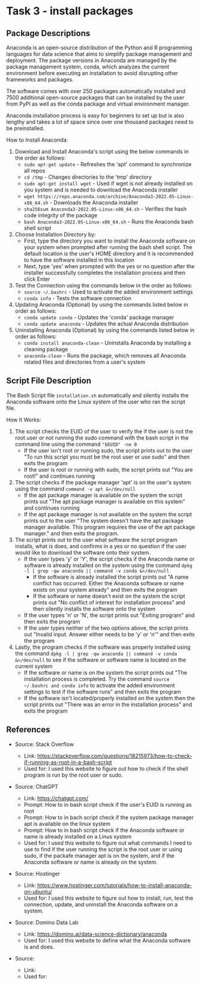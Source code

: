# Task 3 - install packages
## Package Descriptions
Anaconda is an open-source distribution of the Python and R programming languages for data science that aims to simplify package management and deployment. The package versions in Anaconda are managed by the package management system, conda, which analyzes the current environment before executing an installation to avoid disrupting other frameworks and packages.

The software comes with over 250 packages automatically installed and 7500 additional open-source packages that can be installed by the user from PyPI as well as the conda package and virtual environment manager.

Anaconda installation process is easy for beginners to set up but is also lengthy and takes a lot of space since over one thousand packages need to be preinstalled.

How to Install Anaconda:
 1.  Download and Install Anaconda's script using the below commands in the order as follows:
     - `sudo apt-get update` - Refreshes the 'apt' command to synchronize all repos
     - `cd /tmp` - Changes directories to the 'tmp' directory
     - `sudo apt-get install wget` - Used if wget is not already installed on you system and is needed to download the Anaconda installer
     - `wget https://repo.anaconda.com/archive/Anaconda3-2022.05-Linux-x86_64.sh` - Downloads the Anaconda installer
     - `sha256sum Anaconda3-2022.05-Linux-x86_64.sh` - Verifies the hash code integrity of the package
     - `bash Anaconda3-2022.05-Linux-x86_64.sh` - Runs the Anaconda bash shell script
 2. Choose Installation Directory by:
     - First, type the directory you want to install the Anaconda software on your system when prompted after running the bash shell script. The default location is the user's HOME directory and it is recommended to have the software installed in this location
     - Next, type 'yes' when prompted with the yes or no question after the installer successfully completes the installation process and then click Enter
 3. Test the Connection using the commands below in the order as follows:
     - `source ~/.bashrc` - Used to activate the added environment settings
     - `conda info` - Tests the software connection
 4. Updating Anaconda (Optional) by using the commands listed below in order as follows:
     - `conda update conda` - Updates the 'conda' package manager
     - `conda update anaconda` - Updates the actual Anaconda distribution
 5. Uninstalling Anaconda (Optional) by using the commands listed below in order as follows:
     - `conda install anaconda-clean` - Uninstalls Anaconda by installing a cleaning package
     - `anaconda-clean` - Runs the package, which removes all Anaconda related files and directories from a user's system 

## Script File Description
The Bash Script file `installation.sh` automatically and silently installs the Anaconda software onto the Linux system of the user who ran the script file.

How It Works:
 1. The script checks the EUID of the user to verify the if the user is not the root user or not running the sudo command with the bash script in the command line using the command `"$EUID" -ne 0` 
     - If the user isn't root or running sudo, the script prints out to the user "To run this script you must be the root user or use sudo" and then exits the program
     - If the user is root or running with sudo, the script prints out "You are root!" and continues running
 2. The script checks if the package manager 'apt' is on the user's system using the command `command -v apt &>/dev/null`
     - If the apt package manager is available on the system the script prints out "The apt package manager is available on this system" and continues running
     - If the apt package manager is not available on the system the script prints out to the user "The system doesn't have the apt package manager available. This program requires the use of the apt package manager." and then exits the program.
 3. The script prints out to the user what software the script program installs, what is does, and confirms in a yes or no question if the user would like to download the software onto their system.
     - If the user types 'y' or 'Y', the script checks if the Anaconda name or software is already installed on the system using the command `dpkg -l | grep -qw anaconda || command -v conda &>/dev/null`
         - If the software is already installed the script prints out "A name conflict has occurred. Either the Anaconda software or name exists on your system already" and then exits the program
         - If the software or name doesn't exist on the system the script prints out "No conflict of interest for installation process" and then silently installs the software onto the system
     - If the user types 'n' or 'N', the script prints out "Exiting program" and then exits the program
     - If the user types neither of the two options above, the script prints out "Invalid input. Answer either needs to be 'y' or 'n'" and then exits the program
 4. Lastly, the program checks if the software was properly installed using the command `dpkg -l | grep -qw anaconda || command -v conda &>/dev/null` to see if the software or software name is located on the current system
     - If the software or name is on the system the script prints out "The installation process is completed. Try the command `source ~/.bashrc and conda info` to activate the added environment settings to test if the software runs" and then exits the program
     - If the software isn't located/properly installed on the system then the script prints out "There was an error in the installation process" and exits the program   

## References
 - Source: Stack Overflow
   - Link: https://stackoverflow.com/questions/18215973/how-to-check-if-running-as-root-in-a-bash-script
   - Used for: I used this website to figure out how to check if the shell program is run by the root user or sudo.

 - Source: ChatGPT
   - Link: https://chatgpt.com/
   - Prompt: How to in bash script check if the user's EUID is running as root
   - Prompt: How to in bach script check if the system package manager apt is available on the linux system
   - Prompt: How to in bash script check if the Anaconda software or name is already installed on a Linus system
   - Used for: I used this website to figure out what commands I need to use to find if the user running the script is the root user or using sudo, if the packafe manager apt is on the system, and if the Anaconda software or name is already on the system. 

 - Source: Hostinger
   - Link: https://www.hostinger.com/tutorials/how-to-install-anaconda-on-ubuntu/
   - Used for: I used this website to figure out how to install, run, test the connection, update, and uninstall the Anaconda software on a system.

 - Source: Domino Data Lab
   - Link: https://domino.ai/data-science-dictionary/anaconda
   - Used for: I used this website to define what the Anaconda software is and does.

 - Source:
   - Link:
   - Used for: 

